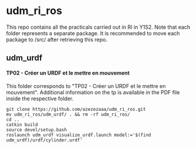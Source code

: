 # udm_ri_ros
This repo contains all the practicals carried out in RI in Y1S2. Note that each folder represents a separate package. It is recommended to move each package to <catkin workspace>/src/ after retrieving this repo.

## udm_urdf  
#### TP02 - Créer un URDF et le mettre en mouvement
This folder corresponds to "TP02 - Créer un URDF et le mettre en mouvement". Additional information on the tp is available in the PDF file inside the respective folder.
```cd catkin_ws/src  
git clone https://github.com/azezezaaa/udm_ri_ros.git  
mv udm_ri_ros/udm_urdf/ . && rm -rf udm_ri_ros/  
cd ..  
catkin build  
source devel/setup.bash  
roslaunch udm_urdf visualize_urdf.launch model:='$(find udm_urdf)/urdf/cylinder.urdf'  
```
